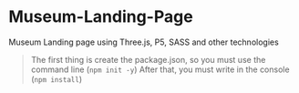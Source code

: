 # Museum-Landing-Page
Museum Landing page using Three.js, P5, SASS and other technologies

>The first thing is create the package.json, so you must use the command line (`npm init -y`)
After that, you must write in the console (`npm install`)
